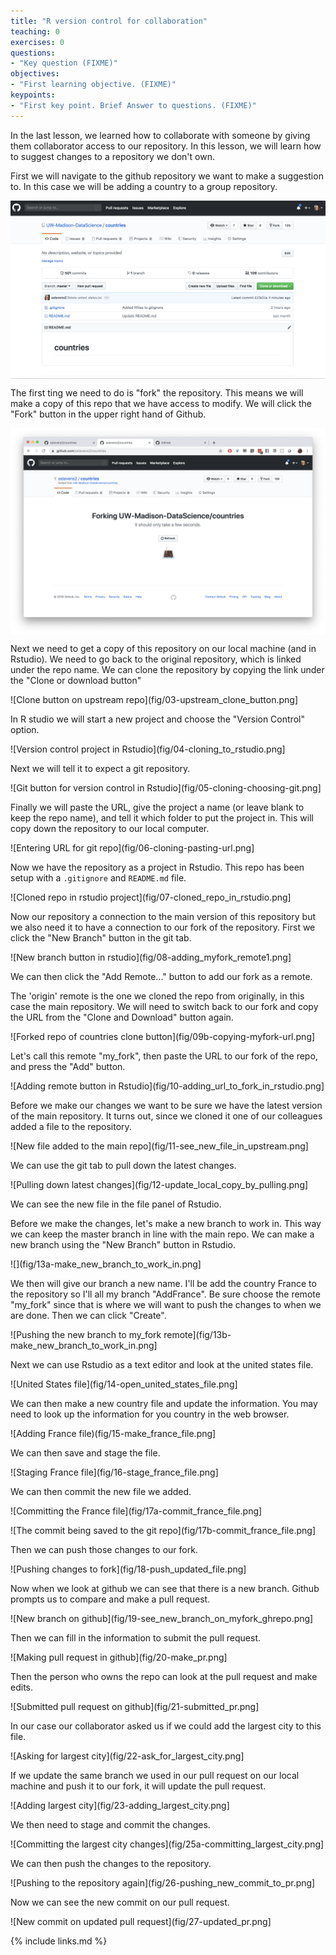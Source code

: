 ```yaml
---
title: "R version control for collaboration"
teaching: 0
exercises: 0
questions:
- "Key question (FIXME)"
objectives:
- "First learning objective. (FIXME)"
keypoints:
- "First key point. Brief Answer to questions. (FIXME)"
---
```



In the last lesson, we learned how to collaborate with someone by giving
them collaborator access to our repository.
In this lesson, we will learn how to suggest changes to a repository we don't own.

First we will navigate to the github repository we want to make a suggestion to.
In this case we will be adding a country to a group repository.

<img src="fig/01-upstream_contries_ghrepo.png" title="Upstream Countries Repo on Github" alt="Upstream Countries Repo on Github" style="display: block; margin: auto;" />

The first ting we need to do is "fork" the repository.
This means we will make a copy of this repo that we have access to modify.
We will click the "Fork" button in the upper right hand of Github.

<img src="fig/02-forking_repo.png" title="Forking the repository" alt="Forking the repository" style="display: block; margin: auto;" />

Next we need to get a copy of this repository on our local machine (and in Rstudio).
We need to go back to the original repository, which is linked under the repo name.
We can clone the repository by copying the link under the "Clone or download button"

![Clone button on upstream repo](fig/03-upstream_clone_button.png]

In R studio we will start a new project and choose the "Version Control" option.

![Version control project in Rstudio](fig/04-cloning_to_rstudio.png]

Next we will tell it to expect a git repository.

![Git button for version control in Rstudio](fig/05-cloning-choosing-git.png]

Finally we will paste the URL, give the project a name (or leave blank to keep
the repo name), and tell it which folder to put the project in.
This will copy down the repository to our local computer.

![Entering URL for git repo](fig/06-cloning-pasting-url.png]

Now we have the repository as a project in Rstudio.
This repo has been setup with a `.gitignore` and `README.md` file.

![Cloned repo in rstudio project](fig/07-cloned_repo_in_rstudio.png]

Now our repository a connection to the main version of this repository
but we also need it to have a connection to our fork of the repository.
First we click the "New Branch" button in the git tab.

![New branch button in rstudio](fig/08-adding_myfork_remote1.png]

We can then click the "Add Remote..." button to add our fork as a
remote.

The 'origin' remote is the one we cloned the repo from originally,
in this case the main repository.
We will need to switch back to our fork and copy the URL from the
"Clone and Download" button again.

![Forked repo of countries clone button](fig/09b-copying-myfork-url.png]

Let's call this remote "my_fork", then paste the URL to our fork of
the repo, and press the "Add" button.

![Adding remote button in Rstudio](fig/10-adding_url_to_fork_in_rstudio.png]

Before we make our changes we want to be sure we have the latest version of
the main repository.
It turns out, since we cloned it one of our colleagues
added a file to the repository.

![New file added to the main repo](fig/11-see_new_file_in_upstream.png]

We can use the git tab to pull down the latest changes.

![Pulling down latest changes](fig/12-update_local_copy_by_pulling.png]

We can see the new file in the file panel of Rstudio.

Before we make the changes, let's make a new branch to work in.
This way we can keep the master branch in line with the main repo.
We can make a new branch using the "New Branch" button in Rstudio.

![](fig/13a-make_new_branch_to_work_in.png]

We then will give our branch a new name.  I'll be add the country
France to the repository so I'll all my branch "AddFrance".
Be sure choose the remote "my_fork" since that is where we will
want to push the changes to when we are done.
Then we can click "Create".

![Pushing the new branch to my_fork remote](fig/13b-make_new_branch_to_work_in.png]

Next we can use Rstudio as a text editor and look at the united states file.

![United States file](fig/14-open_united_states_file.png]

We can then make a new country file and update the information.
You may need to look up the information for you country in the web browser.

![Adding France file)(fig/15-make_france_file.png]

We can then save and stage the file.

![Staging France file](fig/16-stage_france_file.png]

We can then commit the new file we added.

![Committing the France file](fig/17a-commit_france_file.png]

![The commit being saved to the git repo](fig/17b-commit_france_file.png]

Then we can push those changes to our fork.

![Pushing changes to fork](fig/18-push_updated_file.png]

Now when we look at github we can see that there is a new branch.
Github prompts us to compare and make a pull request.

![New branch on github](fig/19-see_new_branch_on_myfork_ghrepo.png]

<!--- ![](fig/19-see_new_branch_on_upstream_ghrepo.png] -->

Then we can fill in the information to submit the pull request.

![Making pull request in github](fig/20-make_pr.png]

Then the person who owns the repo can look at the pull request and make edits.

![Submitted pull request on github](fig/21-submitted_pr.png]

In our case our collaborator asked us if we could add the largest city to this file.

![Asking for largest city](fig/22-ask_for_largest_city.png]

If we update the same branch we used in our pull request on our local machine
and push it to our fork, it will update the pull request.

![Adding largest city](fig/23-adding_largest_city.png]

We then need to stage and commit the changes.

![Committing the largest city changes](fig/25a-committing_largest_city.png]

<!--- ![](fig/25b-committed_largest_city.png] -->

We can then push the changes to the repository.

![Pushing to the repository again](fig/26-pushing_new_commit_to_pr.png]

Now we can see the new commit on our pull request.

![New commit on updated pull request](fig/27-updated_pr.png]








{% include links.md %}


